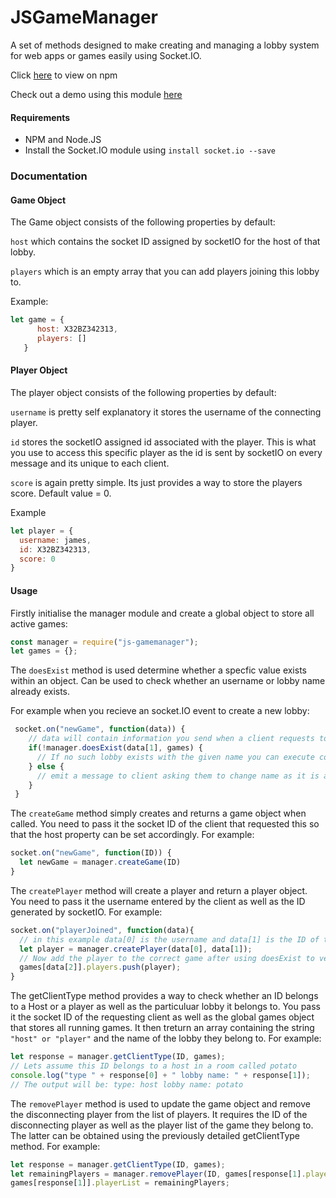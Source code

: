 # JSGameManager
A set of methods designed to make creating and managing a lobby system for web apps or games easily using Socket.IO. 

Click [here](https://www.npmjs.com/package/js-gamemanager) to view on npm

Check out a demo using this module [here](https://github.com/AnushanLingam/CloneO)

#### Requirements
* NPM and Node.JS
* Install the Socket.IO module using `install socket.io --save`

### Documentation

#### Game Object
The Game object consists of the following properties by default:

`host` which contains the socket ID assigned by socketIO for the host of that lobby.

`players` which is an empty array that you can add players joining this lobby to.

Example: 
```javascript
let game = {
      host: X32BZ342313,
      players: []
   }
```

#### Player Object
The player object consists of the following properties by default:

`username` is pretty self explanatory it stores the username of the connecting player.

`id` stores the socketIO assigned id associated with the player. This is what you use to access this specific player as the id is sent by socketIO on every message and its unique to each client.

`score` is again pretty simple. Its just provides a way to store the players score. Default value = 0.

Example
```javascript
let player = {
  username: james,
  id: X32BZ342313,
  score: 0
}
```

#### Usage

Firstly initialise the manager module and create a global object to store all active games:

```javascript
const manager = require("js-gamemanager");
let games = {};
```

The `doesExist` method is used determine whether a specfic value exists within an object. Can be used to check whether an username or lobby name already exists.

For example when you recieve an socket.IO event to create a new lobby:
```javascript
 socket.on("newGame", function(data)) {
    // data will contain information you send when a client requests to host a game. This can include data such as a lobby name.
    if(!manager.doesExist(data[1], games) {
      // If no such lobby exists with the given name you can execute code to create this lobby.
    } else {
      // emit a message to client asking them to change name as it is already used.
    }
 }
```

The `createGame` method simply creates and returns a game object when called. You need to pass it the socket ID of the client that requested this so that the host property can be set accordingly.
For example:
```javascript
socket.on("newGame", function(ID)) {
  let newGame = manager.createGame(ID)
}
```
The `createPlayer` method will create a player and return a player object. You need to pass it the username entered by the client as well as the ID generated by socketIO.
For example:
```javascript
socket.on("playerJoined", function(data){
  // in this example data[0] is the username and data[1] is the ID of the user and data[2] is the lobby they want to join.
  let player = manager.createPlayer(data[0], data[1]);
  // Now add the player to the correct game after using doesExist to verify it exists
  games[data[2]].players.push(player);
}
```
The getClientType method provides a way to check whether an ID belongs to a Host or a player as well as the particuluar lobby it belongs to. You pass it the socket ID of the requesting client as well as the global games object that stores all running games. It then treturn an array containing the string `"host" or "player"` and the name of the lobby they belong to.
For example:
```javascript
let response = manager.getClientType(ID, games);
// Lets assume this ID belongs to a host in a room called potato
console.log("type " + response[0] + " lobby name: " + response[1]);
// The output will be: type: host lobby name: potato 
```

The `removePlayer` method is used to update the game object and remove the disconnecting player from the list of players. It requires the ID of the disconnecting player as well as the player list of the game they belong to. The latter can be obtained using the previously detailed getClientType method.
For example:
```javascript
let response = manager.getClientType(ID, games); 
let remainingPlayers = manager.removePlayer(ID, games[response[1].playerList);
games[response[1]].playerList = remainingPlayers;
```
